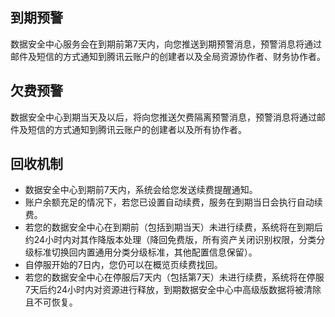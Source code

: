 ## 到期预警
数据安全中心服务会在到期前第7天内，向您推送到期预警消息，预警消息将通过邮件及短信的方式通知到腾讯云账户的创建者以及全局资源协作者、财务协作者。

## 欠费预警
数据安全中心到期当天及以后，将向您推送欠费隔离预警消息，预警消息将通过邮件及短信的方式通知到腾讯云账户的创建者以及所有协作者。

## 回收机制
- 数据安全中心到期前7天内，系统会给您发送续费提醒通知。
- 账户余额充足的情况下，若您已设置自动续费，服务在到期当日会执行自动续费。
- 若您的数据安全中心在到期前（包括到期当天）未进行续费，系统将在到期后约24小时内对其作降版本处理（降回免费版，所有资产关闭识别权限，分类分级标准切换回内置通用分类分级标准，其他配置信息保留）。
- 自停服开始的7日内，您仍可以在概览页续费找回。
- 若您的数据安全中心在停服后7天内（包括第7天）未进行续费，系统将在停服7天后约24小时内对资源进行释放，到期数据安全中心中高级版数据将被清除且不可恢复。
